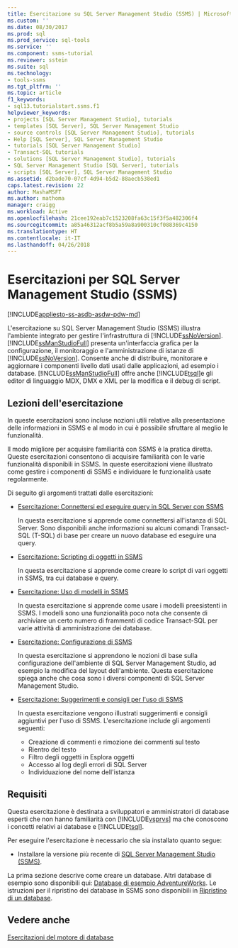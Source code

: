 ```yaml
---
title: Esercitazione su SQL Server Management Studio (SSMS) | Microsoft Docs
ms.custom: ''
ms.date: 08/30/2017
ms.prod: sql
ms.prod_service: sql-tools
ms.service: ''
ms.component: ssms-tutorial
ms.reviewer: sstein
ms.suite: sql
ms.technology:
- tools-ssms
ms.tgt_pltfrm: ''
ms.topic: article
f1_keywords:
- sql13.tutorialstart.ssms.f1
helpviewer_keywords:
- projects [SQL Server Management Studio], tutorials
- templates [SQL Server], SQL Server Management Studio
- source controls [SQL Server Management Studio], tutorials
- Help [SQL Server], SQL Server Management Studio
- tutorials [SQL Server Management Studio]
- Transact-SQL tutorials
- solutions [SQL Server Management Studio], tutorials
- SQL Server Management Studio [SQL Server], tutorials
- scripts [SQL Server], SQL Server Management Studio
ms.assetid: d2bade70-07cf-4d94-b5d2-88aecb538ed1
caps.latest.revision: 22
author: MashaMSFT
ms.author: mathoma
manager: craigg
ms.workload: Active
ms.openlocfilehash: 21cee192eab7c1523208fa63c15f3f5a482306f4
ms.sourcegitcommit: a85a46312acf8b5a59a8a900310cf088369c4150
ms.translationtype: HT
ms.contentlocale: it-IT
ms.lasthandoff: 04/26/2018
---
```

# <a name="tutorials-for-sql-server-management-studio-ssms"></a>Esercitazioni per SQL Server Management Studio (SSMS)
[!INCLUDE[appliesto-ss-asdb-asdw-pdw-md](../../includes/appliesto-ss-asdb-asdw-pdw-md.md)]

L'esercitazione su SQL Server Management Studio (SSMS) illustra l'ambiente integrato per gestire l'infrastruttura di [!INCLUDE[ssNoVersion](../../includes/ssnoversion-md.md)]. [!INCLUDE[ssManStudioFull](../../includes/ssmanstudiofull-md.md)] presenta un'interfaccia grafica per la configurazione, il monitoraggio e l'amministrazione di istanze di [!INCLUDE[ssNoVersion](../../includes/ssnoversion-md.md)]. Consente anche di distribuire, monitorare e aggiornare i componenti livello dati usati dalle applicazioni, ad esempio i database. [!INCLUDE[ssManStudioFull](../../includes/ssmanstudiofull-md.md)] offre anche [!INCLUDE[tsql](../../includes/tsql-md.md)]e gli editor di linguaggio MDX, DMX e XML per la modifica e il debug di script.  
  
## <a name="what-you-will-learn"></a>Lezioni dell'esercitazione  

In queste esercitazioni sono incluse nozioni utili relative alla presentazione delle informazioni in SSMS e al modo in cui è possibile sfruttare al meglio le funzionalità.
  
Il modo migliore per acquisire familiarità con SSMS è la pratica diretta. Queste esercitazioni consentono di acquisire familiarità con le varie funzionalità disponibili in SSMS.  In queste esercitazioni viene illustrato come gestire i componenti di SSMS e individuare le funzionalità usate regolarmente.  

Di seguito gli argomenti trattati dalle esercitazioni: 

  
- [Esercitazione: Connettersi ed eseguire query in SQL Server con SSMS](connect-query-sql-server.md)

    In questa esercitazione si apprende come connettersi all'istanza di SQL Server. Sono disponibili anche informazioni su alcuni comandi Transact-SQL (T-SQL) di base per creare un nuovo database ed eseguire una query. 

- [Esercitazione: Scripting di oggetti in SSMS](scripting-ssms.md)

    In questa esercitazione si apprende come creare lo script di vari oggetti in SSMS, tra cui database e query. 

- [Esercitazione: Uso di modelli in SSMS](templates-ssms.md)
   
    In questa esercitazione si apprende come usare i modelli preesistenti in SSMS. I modelli sono una funzionalità poco nota che consente di archiviare un certo numero di frammenti di codice Transact-SQL per varie attività di amministrazione dei database. 

- [Esercitazione: Configurazione di SSMS](ssms-configuration.md)

    In questa esercitazione si apprendono le nozioni di base sulla configurazione dell'ambiente di SQL Server Management Studio, ad esempio la modifica del layout dell'ambiente. Questa esercitazione spiega anche che cosa sono i diversi componenti di SQL Server Management Studio. 
  

- [Esercitazione: Suggerimenti e consigli per l'uso di SSMS](ssms-tricks.md)

    In questa esercitazione vengono illustrati suggerimenti e consigli aggiuntivi per l'uso di SSMS. L'esercitazione include gli argomenti seguenti:
    - Creazione di commenti e rimozione dei commenti sul testo
    - Rientro del testo
    - Filtro degli oggetti in Esplora oggetti
    - Accesso al log degli errori di SQL Server
    - Individuazione del nome dell'istanza 
 
  
## <a name="requirements"></a>Requisiti  
Questa esercitazione è destinata a sviluppatori e amministratori di database esperti che non hanno familiarità con [!INCLUDE[vsprvs](../../includes/vsprvs-md.md)] ma che conoscono i concetti relativi ai database e [!INCLUDE[tsql](../../includes/tsql-md.md)].  
  
Per eseguire l'esercitazione è necessario che sia installato quanto segue:  

  -   Installare la versione più recente di [SQL Server Management Studio (SSMS)](../download-sql-server-management-studio-ssms.md).  

La prima sezione descrive come creare un database. Altri database di esempio sono disponibili qui: [Database di esempio AdventureWorks](https://github.com/Microsoft/sql-server-samples/releases). Le istruzioni per il ripristino dei database in SSMS sono disponibili in [Ripristino di un database](https://docs.microsoft.com/en-us/sql/relational-databases/backup-restore/restore-a-database-backup-using-ssms). 


  
## <a name="see-also"></a>Vedere anche  
[Esercitazioni del motore di database](../../relational-databases/database-engine-tutorials.md)  
  
  
  

